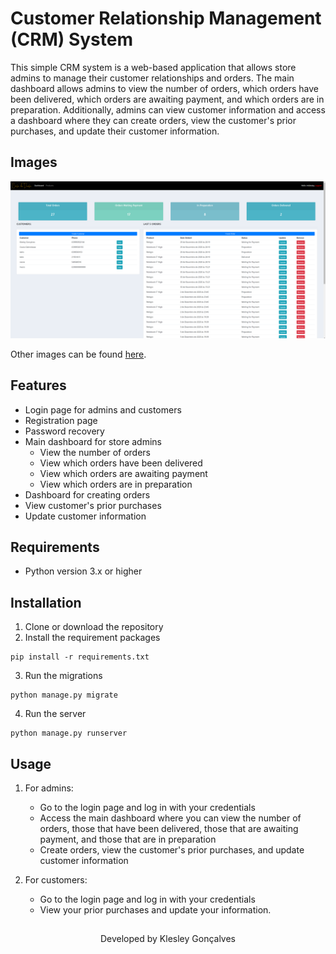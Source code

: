 # Customer Relationship Management (CRM) System

This simple CRM system is a web-based application that allows store admins to manage their customer relationships and orders. The main dashboard allows admins to view the number of orders, which orders have been delivered, which orders are awaiting payment, and which orders are in preparation. Additionally, admins can view customer information and access a dashboard where they can create orders, view the customer's prior purchases, and update their customer information. 

## Images

<img src="./github/assets/dashboard_admin.png">

Other images can be found [here](./github/assets/).

## Features

* Login page for admins and customers
* Registration page
* Password recovery
* Main dashboard for store admins
  * View the number of orders
  * View which orders have been delivered
  * View which orders are awaiting payment
  * View which orders are in preparation
* Dashboard for creating orders
* View customer's prior purchases
* Update customer information

## Requirements

* Python version 3.x or higher

## Installation

1. Clone or download the repository
2. Install the requirement packages

```
pip install -r requirements.txt
```

3. Run the migrations

```
python manage.py migrate
```

4. Run the server

```
python manage.py runserver
```

## Usage

1. For admins:
   * Go to the login page and log in with your credentials
   * Access the main dashboard where you can view the number of orders, those that have been delivered, those that are awaiting payment, and those that are in preparation
   * Create orders, view the customer's prior purchases, and update customer information

2. For customers:
   * Go to the login page and log in with your credentials
   * View your prior purchases and update your information.

   
##

<p align="center">Developed by <span color="#007DFF" >Klesley Gonçalves</span></p>
